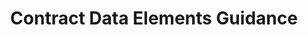 ---
title: "Contract Data Elements Guidance"
description: This document can be used to enable consistency for agencies to consider as they draft contracts for IT spending. It aims to provide cost transparency, better data, and key insights for all federal buyers.
permalink: /contract-data-elements-guide
type: link
filters: acquisition-best-practices it-buyers-community-of-practice for-program-managers
---